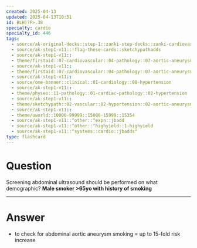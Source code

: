 ```yaml
---
created: 2025-04-13
updated: 2025-04-13T10:51
id: BLH)?P>.38
specialty: cardio
specialty_id: 446
tags:
  - source/ak-original-decks::step-1::zanki-step-decks::zanki-cardiovascular::cardio-pathology
  - source/ak-step1-v11::!flag-these-cards::sketchypathadds
  - source/ak-step1-v11::
  - theme/firstaid::07-cardiovascular::04-pathology::07-aortic-aneurysm
  - source/ak-step1-v11::
  - theme/firstaid::07-cardiovascular::04-pathology::07-aortic-aneurysm::abdominal-aortic-aneurysm
  - source/ak-step1-v11::
  - source/ome-banner::clinical::01-cardiology::08-hypertension
  - source/ak-step1-v11::
  - theme/physeo::11-pathology::01-cardiac-pathology::02-hypertension
  - source/ak-step1-v11::
  - theme/sketchypath::02-vascular::02-hypertension::02-aortic-aneurysm
  - source/ak-step1-v11::
  - theme/uworld::10000-99999::15000-15999::15354
  - source/ak-step1-v11::^other::^expn::jbadd
  - source/ak-step1-v11::^other::^highyield::1-highyield
  - source/ak-step1-v11::^systems::cardio::jbadds"
type: flashcard
---
```


# Question
Screening abdominal ultrasound should be performed on what demographic?   **Male smoker >65yo with history of smoking**

---

# Answer
* to check for abdominal aortic aneurysm  smoking = up to 15-fold risk increase